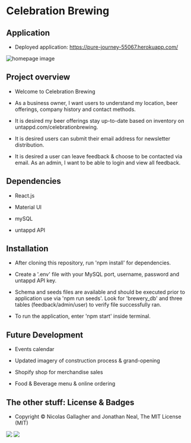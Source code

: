 # Celebration Brewing

## Application

* Deployed application: https://pure-journey-55067.herokuapp.com/

![homepage image](https://github.com/stefanieklogan/brewery/blob/main/client/src/assets/homepage.jpg)

<a name="overview"></a>
## Project overview

* Welcome to Celebration Brewing

* As a business owner, I want users to understand my location, beer offerings, company history and contact methods. 

* It is desired my beer offerings stay up-to-date based on inventory on untappd.com/celebrationbrewing. 

* It is desired users can submit their email address for newsletter distribution.

* It is desired a user can leave feedback & choose to be contacted via email. As an admin, I want to be able to login and view all feedback. 

<a name="depend"></a>
## Dependencies

* React.js

* Material UI

* mySQL

* untappd API

<a name="install"></a>
## Installation

* After cloning this repository, run 'npm install' for dependencies. 

* Create a '.env' file with your MySQL port, username, password and untappd API key. 

* Schema and seeds files are available and should be executed prior to application use via 'npm run seeds'. Look for 'brewery_db' and three tables (feedback/admin/user) to verify file successfully ran.

* To run the application, enter 'npm start' inside terminal. 

<a name="future"></a>
## Future Development

* Events calendar

* Updated imagery of construction process & grand-opening

* Shopify shop for merchandise sales

* Food & Beverage menu & online ordering

<a name="streetcred"></a>
## The other stuff: License & Badges

* Copyright © Nicolas Gallagher and Jonathan Neal, The MIT License (MIT)

<img src="https://img.shields.io/badge/node_JS%20-%231572B6.svg?&style=for-the-badge&logo=nodeJS3&logoColor=white"/>

<img src="https://img.shields.io/badge/html5%20-%23E34F26.svg?&style=for-the-badge&logo=html5&logoColor=white"/>